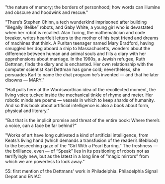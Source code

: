 "the nature of memory; the borders of personhood; how words can illumine and obscure and hoodwink and rescue."

"There’s Stephen Chinn, a tech wunderkind imprisoned after building “illegally lifelike” robots, and Gaby White, a young girl who is devastated when her robot is recalled. Alan Turing, the mathematician and code breaker, writes heartfelt letters to the mother of his best friend and dreams of machines that think. A Puritan teenager named Mary Bradford, having smuggled her dog aboard a ship to Massachusetts, wonders about the difference between human and animal souls and fills a diary with her apprehensions about marriage. In the 1960s, a Jewish refugee, Ruth Dettman, finds the diary and is enchanted. Her own relationship with the computer scientist Karl Dettman has gone cold; nevertheless, she persuades Karl to name the chat program he’s invented — and that he later disowns — MARY."

"Hall pulls here at the Wordsworthian idea of the recollected moment, the living voice tucked inside the mechanical tinkle of rhyme and meter. Her robotic minds are poems — vessels in which to keep shards of humanity. And so this book about artificial intelligence is also a book about form, physical and literary."

"But that is the implicit promise and threat of the entire book: Where there’s a voice, can a face be far behind?"

"Works of art have long cultivated a kind of artificial intelligence, from Keats’s living hand (which demands a transfusion of the reader’s lifeblood) to the beseeching gaze of the “Girl With a Pearl Earring.” The freshness — the brilliance, even — of “Speak” lies in its positioning of robots not as terrifyingly new, but as the latest in a long line of “magic mirrors” from which we are powerless to look away."

55: first mention of the Dettmans' work in Philadelphia. Philadelphia Signal Depot and ENIAC
